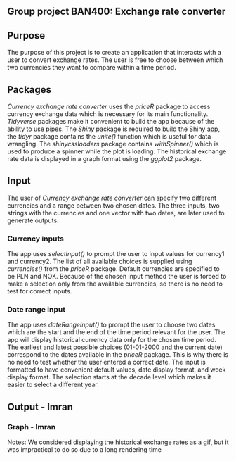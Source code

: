 Group project BAN400: Exchange rate converter
---------------------------------------------

## Purpose
The purpose of this project is to create an application that interacts with a user to convert exchange rates. The
user is free to choose between which two currencies they want to compare within a time period.

## Packages
*Currency exchange rate converter* uses the *priceR* package to access currency exchange data which is necessary for its main functionality. *Tidyverse* packages make it convenient to build the app because of the ability to use pipes. The *Shiny* package is required to build the Shiny app, the *tidyr* package contains the *unite()* function which is useful for data wrangling. The *shinycssloaders* package contains *withSpinner()* which is used to produce a spinner while the plot is loading. The historical exchange rate data is displayed in a graph format using the *ggplot2* package. 

## Input
The user of *Currency exchange rate converter* can specify two different currencies and a range between two chosen dates. The three inputs, two strings with the currencies and one vector with two dates, are later used to generate outputs.

### Currency inputs
The app uses *selectInput()* to prompt the user to input values for currency1 and currency2. The list of all available choices is supplied using *currencies()* from the *priceR* package. Default currencies are specified to be PLN and NOK. Because of the chosen input method the user is forced to make a selection only from the available currencies, so there is no need to test for correct inputs.

### Date range input
The app uses *dateRangeInput()* to prompt the user to choose two dates which are the start and the end of the time period relevant for the user. The app will display historical currency data only for the chosen time period. The earliest and latest possible choices (01-01-2000 and the current date) correspond to the dates available in the *priceR* package. This is why there is no need to test whether the user entered a correct date. The input is formatted to have convenient default values, date display format, and week display format. The selection starts at the decade level which makes it easier to select a different year.

## Output - Imran

### Graph - Imran

Notes:
We considered displaying the historical exchange rates as a gif, but it was impractical to do so due to a long rendering time